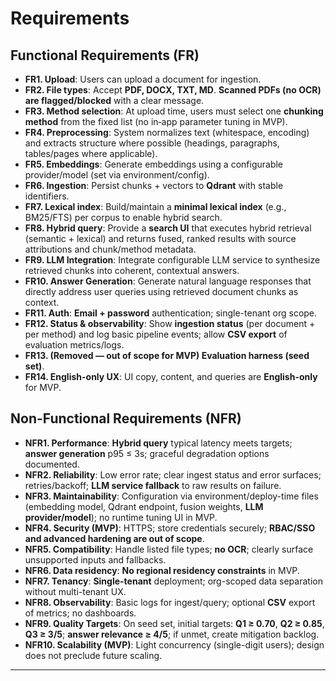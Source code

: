 # Requirements

## Functional Requirements (FR)

- **FR1. Upload**: Users can upload a document for ingestion.
- **FR2. File types**: Accept **PDF, DOCX, TXT, MD**. **Scanned PDFs (no OCR) are flagged/blocked** with a clear message.
- **FR3. Method selection**: At upload time, users must select one **chunking method** from the fixed list (no in‑app parameter tuning in MVP).
- **FR4. Preprocessing**: System normalizes text (whitespace, encoding) and extracts structure where possible (headings, paragraphs, tables/pages where applicable).
- **FR5. Embeddings**: Generate embeddings using a configurable provider/model (set via environment/config).
- **FR6. Ingestion**: Persist chunks + vectors to **Qdrant** with stable identifiers.
- **FR7. Lexical index**: Build/maintain a **minimal lexical index** (e.g., BM25/FTS) per corpus to enable hybrid search.
- **FR8. Hybrid query**: Provide a **search UI** that executes hybrid retrieval (semantic + lexical) and returns fused, ranked results with source attributions and chunk/method metadata.
- **FR9. LLM Integration**: Integrate configurable LLM service to synthesize retrieved chunks into coherent, contextual answers.
- **FR10. Answer Generation**: Generate natural language responses that directly address user queries using retrieved document chunks as context.
- **FR11. Auth**: **Email + password** authentication; single-tenant org scope.
- **FR12. Status & observability**: Show **ingestion status** (per document + per method) and log basic pipeline events; allow **CSV export** of evaluation metrics/logs.
- **FR13. (Removed — out of scope for MVP) Evaluation harness (seed set)**.
- **FR14. English-only UX**: UI copy, content, and queries are **English-only** for MVP.

## Non-Functional Requirements (NFR)

- **NFR1. Performance**: **Hybrid query** typical latency meets targets; **answer generation** p95 ≤ 3s; graceful degradation options documented.
- **NFR2. Reliability**: Low error rate; clear ingest status and error surfaces; retries/backoff; **LLM service fallback** to raw results on failure.
- **NFR3. Maintainability**: Configuration via environment/deploy-time files (embedding model, Qdrant endpoint, fusion weights, **LLM provider/model**); no runtime tuning UI in MVP.
- **NFR4. Security (MVP)**: HTTPS; store credentials securely; **RBAC/SSO and advanced hardening are out of scope**.
- **NFR5. Compatibility**: Handle listed file types; **no OCR**; clearly surface unsupported inputs and fallbacks.
- **NFR6. Data residency**: **No regional residency constraints** in MVP.
- **NFR7. Tenancy**: **Single-tenant** deployment; org-scoped data separation without multi-tenant UX.
- **NFR8. Observability**: Basic logs for ingest/query; optional **CSV** export of metrics; no dashboards.
- **NFR9. Quality Targets**: On seed set, initial targets: **Q1 ≥ 0.70**, **Q2 ≥ 0.85**, **Q3 ≥ 3/5**; **answer relevance ≥ 4/5**; if unmet, create mitigation backlog.
- **NFR10. Scalability (MVP)**: Light concurrency (single-digit users); design does not preclude future scaling.

---
